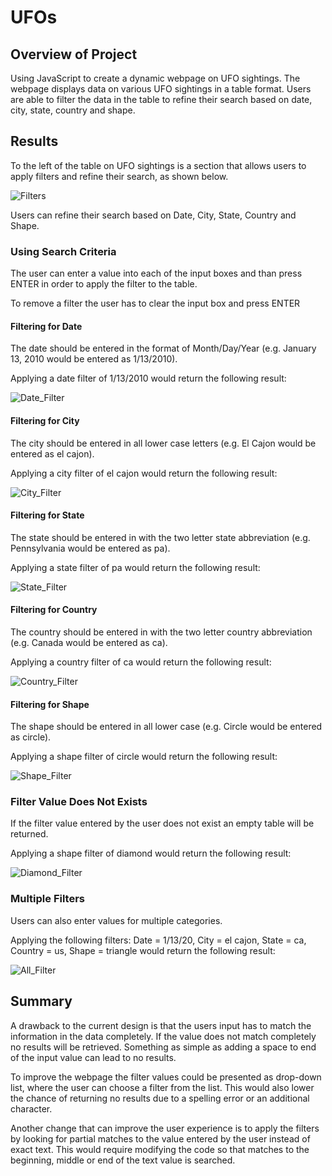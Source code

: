 # UFOs
## Overview of Project
Using JavaScript to create a dynamic webpage on UFO sightings. The webpage displays data on various UFO sightings in a table format. Users are able to filter the data in the table to refine their search based on date, city, state, country and shape. 

## Results
To the left of the table on UFO sightings is a section that allows users to apply filters and refine their search, as shown below.

![Filters](https://github.com/mdhugge/UFOs/blob/main/static/images/Filters.png)

Users can refine their search based on Date, City, State, Country and Shape.

### Using Search Criteria
The user can enter a value into each of the input boxes and than press ENTER in order to apply the filter to the table.

To remove a filter the user has to clear the input box and press ENTER

#### Filtering for Date
The date should be entered in the format of Month/Day/Year (e.g. January 13, 2010 would be entered as 1/13/2010).

Applying a date filter of 1/13/2010 would return the following result:

![Date_Filter](https://github.com/mdhugge/UFOs/blob/main/static/images/Date_Filter.png)

#### Filtering for City
The city should be entered in all lower case letters (e.g. El Cajon would be entered as el cajon).

Applying a city filter of el cajon would return the following result:

![City_Filter](https://github.com/mdhugge/UFOs/blob/main/static/images/City_Filter.png)

#### Filtering for State
The state should be entered in with the two letter state abbreviation (e.g. Pennsylvania would be entered as pa).

Applying a state filter of pa would return the following result:

![State_Filter](https://github.com/mdhugge/UFOs/blob/main/static/images/State_Filter.png)

#### Filtering for Country
The country should be entered in with the two letter country abbreviation (e.g. Canada would be entered as ca).

Applying a country filter of ca would return the following result:

![Country_Filter](https://github.com/mdhugge/UFOs/blob/main/static/images/Country_Filter.png)

#### Filtering for Shape
The shape should be entered in all lower case (e.g. Circle would be entered as circle).

Applying a shape filter of circle would return the following result:

![Shape_Filter](https://github.com/mdhugge/UFOs/blob/main/static/images/Shape_Filter.png)

### Filter Value Does Not Exists
If the filter value entered by the user does not exist an empty table will be returned. 

Applying a shape filter of diamond would return the following result:

![Diamond_Filter](https://github.com/mdhugge/UFOs/blob/main/static/images/Diamond_Filter.png)

### Multiple Filters
Users can also enter values for multiple categories.

Applying the following filters: Date = 1/13/20, City = el cajon, State = ca, Country = us, Shape = triangle would return the following result:

![All_Filter](https://github.com/mdhugge/UFOs/blob/main/static/images/All_Filter.png)

## Summary

A drawback to the current design is that the users input has to match the information in the data completely. If the value does not match completely no results will be retrieved. Something as simple as adding a space to end of the input value can lead to no results.

To improve the webpage the filter values could be presented as drop-down list, where the user can choose a filter from the list. This would also lower the chance of returning no results due to a spelling error or an additional character.

Another change that can improve the user experience is to apply the filters by looking for partial matches to the value entered by the user instead of exact text. This would require modifying the code so that matches to the beginning, middle or end of the text value is searched. 

